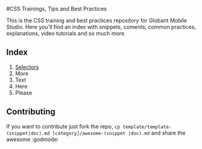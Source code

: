 #CSS Trainings, Tips and Best Practices

This is the CSS training and best practices repository for Globant Mobile Studio. Here you'll find an index with snippets, coments, common practices, explanations, video tutorials and so much more.

## Index

1. [Selectors](linky-link)
1. More
1. Text
1. Here
1. Please

## Contributing

If you want to contribute just fork the repo, ```cp template/template-(snippet|doc).md [category]/awesome-(snippet
|doc).md``` and share the awesome :godmode: 
